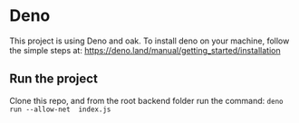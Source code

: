 # Deno
This project is using Deno and oak.
To install deno on your machine, follow the simple steps at: https://deno.land/manual/getting_started/installation

## Run the project
Clone this repo, and from the root backend folder run the command: `deno run --allow-net  index.js`
